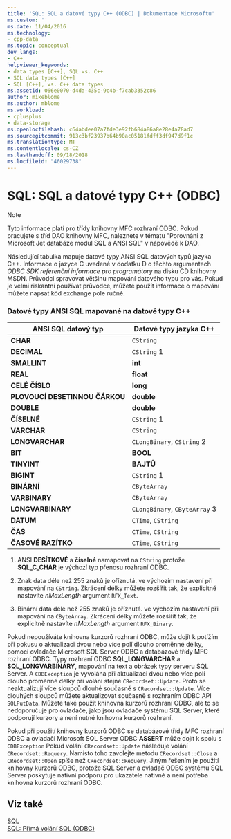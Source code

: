 ```yaml
---
title: 'SQL: SQL a datové typy C++ (ODBC) | Dokumentace Microsoftu'
ms.custom: ''
ms.date: 11/04/2016
ms.technology:
- cpp-data
ms.topic: conceptual
dev_langs:
- C++
helpviewer_keywords:
- data types [C++], SQL vs. C++
- SQL data types [C++]
- SQL [C++], vs. C++ data types
ms.assetid: 066e0070-d4da-435c-9c4b-f7cab3352c86
author: mikeblome
ms.author: mblome
ms.workload:
- cplusplus
- data-storage
ms.openlocfilehash: c64abdee07a7fde3e92fb684a86a8e28e4a78ad7
ms.sourcegitcommit: 913c3bf23937b64b90ac05181fdff3df947d9f1c
ms.translationtype: MT
ms.contentlocale: cs-CZ
ms.lasthandoff: 09/18/2018
ms.locfileid: "46029738"
---
```

# <a name="sql-sql-and-c-data-types-odbc"></a>SQL: SQL a datové typy C++ (ODBC)

> [!NOTE]
>  Tyto informace platí pro třídy knihovny MFC rozhraní ODBC. Pokud pracujete s tříd DAO knihovny MFC, naleznete v tématu "Porovnání z Microsoft Jet databáze modul SQL a ANSI SQL" v nápovědě k DAO.  
  
Následující tabulka mapuje datové typy ANSI SQL datových typů jazyka C++. Informace o jazyce C uvedené v dodatku D o těchto argumentech *ODBC SDK* *referenční informace pro programátory* na disku CD knihovny MSDN. Průvodci spravovat většinu mapování datového typu pro vás. Pokud je velmi riskantní používat průvodce, můžete použít informace o mapování můžete napsat kód exchange pole ručně.  
  
### <a name="ansi-sql-data-types-mapped-to-c-data-types"></a>Datové typy ANSI SQL mapované na datové typy C++  
  
|ANSI SQL datový typ|Datové typy jazyka C++|  
|------------------------|---------------------|  
|**CHAR**|`CString`|  
|**DECIMAL**|`CString` 1|  
|**SMALLINT**|**int**|  
|**REAL**|**float**|  
|**CELÉ ČÍSLO**|**long**|  
|**PLOVOUCÍ DESETINNOU ČÁRKOU**|**double**|  
|**DOUBLE**|**double**|  
|**ČÍSELNÉ**|`CString` 1|  
|**VARCHAR**|`CString`|  
|**LONGVARCHAR**|`CLongBinary`, `CString` 2|  
|**BIT**|**BOOL**|  
|**TINYINT**|**BAJTŮ**|  
|**BIGINT**|`CString` 1|  
|**BINÁRNÍ**|`CByteArray`|  
|**VARBINARY**|`CByteArray`|  
|**LONGVARBINARY**|`CLongBinary`, `CByteArray` 3|  
|**DATUM**|`CTime`, `CString`|  
|**ČAS**|`CTime`, `CString`|  
|**ČASOVÉ RAZÍTKO**|`CTime`, `CString`|  
  
1. ANSI **DESÍTKOVÉ** a **číselné** namapovat na `CString` protože **SQL_C_CHAR** je výchozí typ přenosu rozhraní ODBC.  
  
2. Znak data déle než 255 znaků je oříznutá. ve výchozím nastavení při mapování na `CString`. Zkrácení délky můžete rozšířit tak, že explicitně nastavíte *nMaxLength* argument `RFX_Text`.  
  
3. Binární data déle než 255 znaků je oříznutá. ve výchozím nastavení při mapování na `CByteArray`. Zkrácení délky můžete rozšířit tak, že explicitně nastavíte *nMaxLength* argument `RFX_Binary`.  
  
Pokud nepoužíváte knihovna kurzorů rozhraní ODBC, může dojít k potížím při pokusu o aktualizaci dvou nebo více polí dlouho proměnné délky, pomocí ovladače Microsoft SQL Server ODBC a databázové třídy MFC rozhraní ODBC. Typy rozhraní ODBC **SQL_LONGVARCHAR** a **SQL_LONGVARBINARY**, mapování na text a obrázek typy serveru SQL Server. A `CDBException` je vyvolána při aktualizaci dvou nebo více polí dlouho proměnné délky při volání stejné `CRecordset::Update`. Proto se neaktualizují více sloupců dlouhé současně s `CRecordset::Update`. Více dlouhých sloupců můžete aktualizovat současně s rozhraním ODBC API `SQLPutData`. Můžete také použít knihovna kurzorů rozhraní ODBC, ale to se nedoporučuje pro ovladače, jako jsou ovladače systému SQL Server, které podporují kurzory a není nutné knihovna kurzorů rozhraní.  
  
Pokud při použití knihovny kurzorů ODBC se databázové třídy MFC rozhraní ODBC a ovladači Microsoft SQL Server ODBC **ASSERT** může dojít k spolu s `CDBException` Pokud volání `CRecordset::Update` následuje volání `CRecordset::Requery`. Namísto toho zavolejte metodu `CRecordset::Close` a `CRecordset::Open` spíše než `CRecordset::Requery`. Jiným řešením je použití knihovny kurzorů ODBC, protože SQL Server a ovladač ODBC systému SQL Server poskytuje nativní podporu pro ukazatele nativně a není potřeba knihovna kurzorů rozhraní ODBC.  
  
## <a name="see-also"></a>Viz také  

[SQL](../../data/odbc/sql.md)<br/>
[SQL: Přímá volání SQL (ODBC)](../../data/odbc/sql-making-direct-sql-calls-odbc.md)